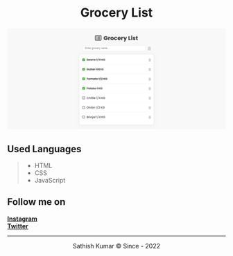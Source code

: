 <h1 align="center">Grocery List</h1>

![Screenshot](https://raw.githubusercontent.com/sathishkumar-io/grocery-list-js/main/assets/img/screenshot.png)

## Used Languages

> - HTML
> - CSS
> - JavaScript

## Follow me on

[**Instagram**](https://instagram.com/sathishkumar.dev, "My Instagram ID")\
[**Twitter**](https://twitter.com/sathishkumar_io, "My Twitter ID")

<hr>

<p align=center>Sathish Kumar © Since - 2022</p>